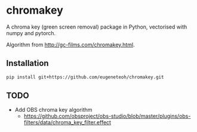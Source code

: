 # chromakey

A chroma key (green screen removal) package in Python, vectorised with numpy and pytorch.

Algorithm from http://gc-films.com/chromakey.html.

## Installation

```bash
pip install git+https://github.com/eugeneteoh/chromakey.git
```

## TODO

- Add OBS chroma key algorithm
    - https://github.com/obsproject/obs-studio/blob/master/plugins/obs-filters/data/chroma_key_filter.effect
